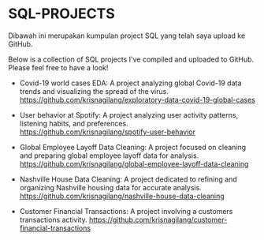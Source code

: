 # SQL-PROJECTS

Dibawah ini merupakan kumpulan project SQL yang telah saya upload ke GitHub. 

Below is a collection of SQL projects I've compiled and uploaded to GitHub. Please feel free to have a look!

  - Covid-19 world cases EDA: A project analyzing global Covid-19 data trends and visualizing the spread of the virus.
    https://github.com/krisnagilang/exploratory-data-covid-19-global-cases
  
  - User behavior at Spotify: A project analyzing user activity patterns, listening habits, and preferences.
    https://github.com/krisnagilang/spotify-user-behavior

  - Global Employee Layoff Data Cleaning: A project focused on cleaning and preparing global employee layoff data for analysis.
    https://github.com/krisnagilang/global-employee-layoff-data-cleaning

  - Nashville House Data Cleaning: A project dedicated to refining and organizing Nashville housing data for accurate analysis.
    https://github.com/krisnagilang/nashville-house-data-cleaning

  - Customer Financial Transactions: A project involving a customers transactions activity.
    https://github.com/krisnagilang/customer-financial-transactions


